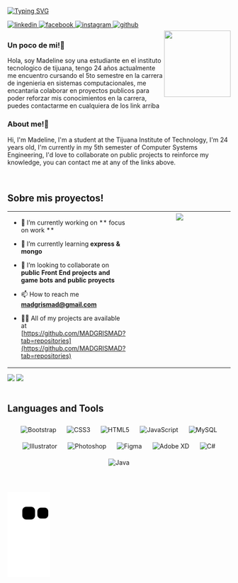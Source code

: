 [![Typing SVG](https://readme-typing-svg.herokuapp.com?color=F785DE&width=500&lines=Hola%2C+Soy+Madeline%2C+desarrolladora+FrontEnd;Hi%2C+I'm+Madeline%2C+FrontEnd+Developer)](https://git.io/typing-svg)

<a href="https://linkedin.com/in/madgrismad" target="_blank">
<img src=https://img.shields.io/badge/linkedin-%231E77B5.svg?&style=for-the-badge&logo=linkedin&logoColor=white alt=linkedin style="margin-bottom: 5px;" />
</a>
<a href="https://www.facebook.com/MADGRISMAD" target="_blank">
<img src=https://img.shields.io/badge/facebook-%232E87FB.svg?&style=for-the-badge&logo=facebook&logoColor=white alt=facebook style="margin-bottom: 5px;" />
</a>
<a href="https://instagram.com/madgrismad" target="_blank">
<img src=https://img.shields.io/badge/instagram-%23000000.svg?&style=for-the-badge&logo=instagram&logoColor=white alt=instagram style="margin-bottom: 5px;" />
</a>
<a href="https://github.com/MADGRISMAD" target="_blank">
<img src=https://img.shields.io/badge/github-%2324292e.svg?&style=for-the-badge&logo=github&logoColor=white alt=github style="margin-bottom: 5px;" />
</a>  
  

<div align="right">
<img src="https://i.imgur.com/dRb3NiT.png" align="right" height="150" width="150" />
</div>  
  



### Un poco de mi!💖  
Hola, soy Madeline soy una estudiante en el instituto tecnologico de tijuana, tengo 24 años actualmente me encuentro cursando el 5to semestre en la carrera de ingenieria en sistemas computacionales, me encantaria colaborar en proyectos publicos para poder reforzar mis conocimientos en la carrera, puedes contactarme en cualquiera de los link arriba
### About me!💖  
Hi, I'm Madeline, I'm a student at the Tijuana Institute of Technology, I'm 24 years old, I'm currently in my 5th semester of Computer Systems Engineering, I'd love to collaborate on public projects to reinforce my knowledge, you can contact me at any of the links above.

<br/>  


## Sobre mis proyectos!  
<table><tr><td valign="top" width="50%">

- 🔭 I’m currently working on **    focus on work **  
  

- 🌱 I’m currently learning **express & mongo**  
  

- 👯 I’m looking to collaborate on **public Front End projects and game bots and public proyects**  
  

- 📫 How to reach me **madgrismad@gmail.com**  
  
- 👨‍💻 All of my projects are available at [https://github.com/MADGRISMAD?tab=repositories](https://github.com/MADGRISMAD?tab=repositories)

</td><td valign="top" width="50%">

<div align="center">
<img src="https://rishavanand.github.io/static/images/greetings.gif" align="center" style="width: 100%" />
</div>  


</td></tr></table>  
<div >
  
<img height="170em" src="https://github-readme-stats.vercel.app/api?username=MADGRISMAD&show_icons=true&theme=dracula&include_all_commits=true&count_private=true"/>
<img height="170em" src="https://github-readme-stats.vercel.app/api/top-langs/?username=MADGRISMAD&layout=compact&langs_count=7&theme=dracula"/>
  
</div>
<br/>  

## Languages and Tools  
<div align="center">  
<img style="margin: 10px" src="https://profilinator.rishav.dev/skills-assets/bootstrap-plain.svg" alt="Bootstrap" height="50" />  
<img style="margin: 10px" src="https://profilinator.rishav.dev/skills-assets/css3-original-wordmark.svg" alt="CSS3" height="50" />  
<img style="margin: 10px" src="https://profilinator.rishav.dev/skills-assets/html5-original-wordmark.svg" alt="HTML5" height="50" />  
<img style="margin: 10px" src="https://profilinator.rishav.dev/skills-assets/javascript-original.svg" alt="JavaScript" height="50" />  
<img style="margin: 10px" src="https://profilinator.rishav.dev/skills-assets/mysql-original-wordmark.svg" alt="MySQL" height="50" />  
<img style="margin: 10px" src="https://profilinator.rishav.dev/skills-assets/adobe_illustrator-icon.svg" alt="Illustrator" height="50" />  
<img style="margin: 10px" src="https://profilinator.rishav.dev/skills-assets/photoshop-plain.svg" alt="Photoshop" height="50" />  
<img style="margin: 10px" src="https://profilinator.rishav.dev/skills-assets/figma-icon.svg" alt="Figma" height="50" />  
<img style="margin: 10px" src="https://profilinator.rishav.dev/skills-assets/adobexd.png" alt="Adobe XD" height="50" />  
<img style="margin: 10px" src="https://profilinator.rishav.dev/skills-assets/csharp-original.svg" alt="C#" height="50" />  
<img style="margin: 10px" src="https://profilinator.rishav.dev/skills-assets/java-original-wordmark.svg" alt="Java" height="50" />  
</div>  
<br/>  

</td></tr></table>   


<div >
<br>
 
 ![Snake animation](https://github.com/MADGRISMAD/MADGRISMAD/blob/output/github-contribution-grid-snake.svg)
 </div>
  
